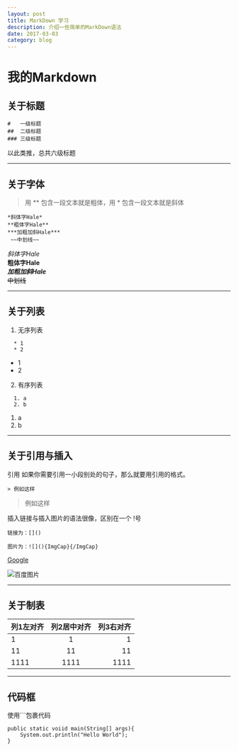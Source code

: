 ```yaml
---
layout: post
title: MarkDown 学习
description: 介绍一些简单的MarkDown语法
date: 2017-03-03
category: blog
---
```


# 我的Markdown

## 关于标题
```
#   一级标题  
##  二级标题  
### 三级标题  
```
以此类推，总共六级标题

---

## 关于字体

>用 \*\* 包含一段文本就是粗体，用 \* 包含一段文本就是斜体
```
*斜体字Hale*  
**粗体字Hale**  
***加粗加斜Hale***  
 ~~中划线~~  
```
 *斜体字Hale*  
 **粗体字Hale**  
 ***加粗加斜Hale***  
 ~~中划线~~  

---

## 关于列表


1. 无序列表
```  
  * 1
  * 2
```
  * 1
  * 2
2. 有序列表
```  
  1. a
  2. b
```
  1. a
  2. b

***

## 关于引用与插入
引用 如果你需要引用一小段别处的句子，那么就要用引用的格式。
```
> 例如这样
```
> 例如这样

插入链接与插入图片的语法很像，区别在一个 !号
```
链接为：[]()

图片为：![](){ImgCap}{/ImgCap}
```
[Google](www.google.com)

![百度图片](https://www.baidu.com/img/baidu.gif)


***
## 关于制表

|    列1左对齐    |    列2居中对齐    |    列3右对齐    |
| :------------- |:-------------:| --------------:|
| 1         | 1         | 1         |
| 11        | 11        | 11        |
| 1111      | 1111      | 1111      |

***

## 代码框
使用```包裹代码  

```
public static voiid main(String[] args){
    System.out.println("Hello World");
}
```

